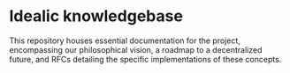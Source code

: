 # Idealic knowledgebase

This repository houses essential documentation for the project, encompassing our philosophical vision, a roadmap to a decentralized future, and RFCs detailing the specific implementations of these concepts.
